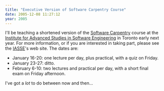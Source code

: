 ```yaml
---
title: "Executive Version of Software Carpentry Course"
date: 2005-12-08 11:27:12
year: 2005
---
```

I'll be teaching a shortened version of the <a href="http://www.third-bit.com/swc">Software Carpentry</a> course at the <a href="http://www.softwareeng.org/">Institute for Advanced Studies in Software Engineering</a> in Toronto early next year.  For more information, or if you are interested in taking part, please see the <a href="http://www.softwareeng.org/">IASSE</a>'s web site.  The dates are:
<ul>
	<li>January 16-20: one lecture per day, plus practical, with a quiz on Friday.</li>
	<li>January 23-27: ditto.</li>
	<li>February 6-10: two lectures and practical per day, with a short final exam on Friday afternoon.</li>
</ul>
I've got a <em>lot</em> to do between now and then...
